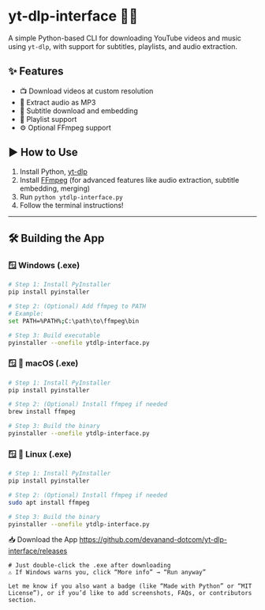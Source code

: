 # yt-dlp-interface 🎥🎵

A simple Python-based CLI for downloading YouTube videos and music using `yt-dlp`, with support for subtitles, playlists, and audio extraction.

## ✨ Features
- 📺 Download videos at custom resolution
- 🎵 Extract audio as MP3
- 📃 Subtitle download and embedding
- 📂 Playlist support
- ⚙️ Optional FFmpeg support

## ▶️ How to Use
1. Install Python, [yt-dlp](https://github.com/yt-dlp/yt-dlp)
2. Install [FFmpeg](https://ffmpeg.org/) (for advanced features like audio extraction, subtitle embedding, merging)
3. Run `python ytdlp-interface.py`
4. Follow the terminal instructions!

---

## 🛠️ Building the App

### 🪟 Windows (.exe)
```bash
# Step 1: Install PyInstaller
pip install pyinstaller

# Step 2: (Optional) Add ffmpeg to PATH
# Example:
set PATH=%PATH%;C:\path\to\ffmpeg\bin

# Step 3: Build executable
pyinstaller --onefile ytdlp-interface.py
```

### 🪟  🍎 macOS (.exe)
```bash
# Step 1: Install PyInstaller
pip install pyinstaller

# Step 2: (Optional) Install ffmpeg if needed
brew install ffmpeg

# Step 3: Build the binary
pyinstaller --onefile ytdlp-interface.py

```

### 🪟  🐧 Linux (.exe)
```bash
# Step 1: Install PyInstaller
pip install pyinstaller

# Step 2: (Optional) Install ffmpeg if needed
sudo apt install ffmpeg

# Step 3: Build the binary
pyinstaller --onefile ytdlp-interface.py

```

📥 Download the App
https://github.com/devanand-dotcom/yt-dlp-interface/releases
```
# Just double-click the .exe after downloading
⚠️ If Windows warns you, click “More info” → “Run anyway”

Let me know if you also want a badge (like “Made with Python” or “MIT License”), or if you’d like to add screenshots, FAQs, or contributors section.


